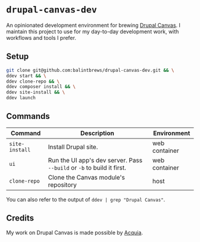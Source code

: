 # `drupal-canvas-dev`

An opinionated development environment for brewing
[Drupal Canvas](https://www.drupal.org/project/canvas). I maintain this project
to use for my day-to-day development work, with workflows and tools I prefer.

## Setup

```bash
git clone git@github.com:balintbrews/drupal-canvas-dev.git && \
ddev start && \
ddev clone-repo && \
ddev composer install && \
ddev site-install && \
ddev launch
```

## Commands

| Command        | Description                                                            | Environment   |
| -------------- | ---------------------------------------------------------------------- | ------------- |
| `site-install` | Install Drupal site.                                                   | web container |
| `ui`           | Run the UI app's dev server. Pass `--build` or `-b` to build it first. | web container |
| `clone-repo`   | Clone the Canvas module's repository                                   | host          |

You can also refer to the output of `ddev | grep "Drupal Canvas"`.

## Credits

My work on Drupal Canvas is made possible by [Acquia](https://www.acquia.com).
